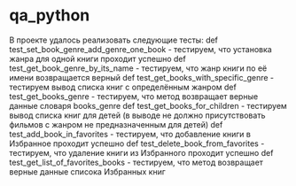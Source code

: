 # qa_python
В проекте удалось реализовать следующие тесты:
def test_set_book_genre_add_genre_one_book - тестируем, что установка жанра для одной книги проходит успешно
def test_get_book_genre_by_its_name - тестируем, что жанр книги по её имени возвращается верный
def test_get_books_with_specific_genre - тестируем вывод списка книг с определённым жанром
def test_get_books_genre - тестируем, что метод возвращает верные данные словаря books_genre
def test_get_books_for_children - тестируем вывод списка книг для детей (в выводе не должно присутствовать фильмов с жанром не предназначенным для детей)
def test_add_book_in_favorites - тестируем, что добавление книги в Избранное проходит успешно
def test_delete_book_from_favorites - тестируем, что удаление книги из Избранного проходит успешно
def test_get_list_of_favorites_books - тестируем, что метод возвращает верные данные списока Избранных книг
